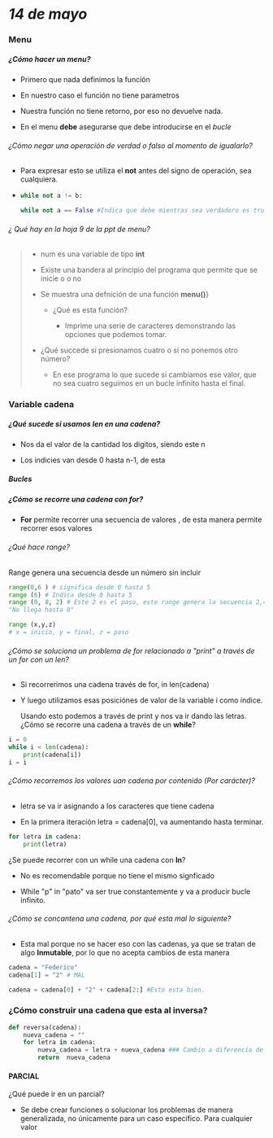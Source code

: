 # *14  de mayo*

### Menu

##### ¿Cómo hacer un menu?

- Primero que nada definimos la función

- En nuestro caso el función no tiene parametros

- Nuestra función no tiene  retorno, por eso no devuelve nada.

- En el menu **debe** asegurarse que debe introducirse en el *bucle*

###### ¿Cómo negar una operación de verdad o falso al momento de igualarlo?

- Para expresar esto  se utiliza el **not** antes del signo de operación, sea cualquiera.

- ```python
  while not a != b:
  
  while not a == False #Indica que debe mientras sea verdadero es true
  ```

###### ¿ Qué hay en  la hoja 9 de la ppt de menu?

> - num es una variable de tipo **int**
> 
> - Existe una bandera al principio del programa que permite que se inicie o o no
> 
> - Se muestra una defnición de una función **menu()**}
>   
>   - ¿Qué es esta función?
>     
>     - Imprime una serie de caracteres  demonstrando las opciones que podemos tomar.
> 
> - ¿Qué succede si presionamos cuatro o si no ponemos otro número?
>   
>   - En ese programa lo que sucede si cambiamos ese valor, que no sea cuatro seguimos en un bucle infinito hasta el final.

### Variable cadena

##### ¿Qué sucede si usamos len en una cadena?

- Nos da el valor de la cantidad los digitos, siendo este n

- Los indicies van desde 0 hasta n-1,  de esta  

##### Bucles

##### ¿Cómo se recorre una cadena con for?

- **For** permite recorrer una secuencia de valores , de esta manera permite recorrer esos valores
  
  

###### ¿Qué hace range?

Range genera una secuencia desde un número sin incluir 

```python
range(0,6 ) # significa desde 0 hasta 5
range (6) # Indica desde 0 hasta 5
range (0, 8, 2) # Este 2 es el paso, este range genera la secuencia 2,4,6.
"No llega hasta 8"

range (x,y,z)
# x = inicio, y = final, z = paso 
```

###### ¿Cómo se soluciona un problema de for relacionado a "print" a través de un for con un len?

- Si  recorrerimos una cadena través de for, in len(cadena)

- Y luego utilizamos esas posiciónes de valor de la variable i como índice.
  
  Usando esto podemos a través de print  y nos va ir dando las letras.¿Cómo se recorre una cadena a través de un **while**?

```python
i = 0
while i < len(cadena):
    print(cadena[i])
i = i 
```

###### ¿Cómo recorremos los valores  uan cadena por contenido (Por carácter)?

- letra se va ir asignando a los caracteres que tiene cadena 

- En la primera iteración  letra  = cadena[0], va aumentando hasta terminar.

```python
for letra in cadena:
    print(letra)
```

¿Se puede recorrer con un while una cadena con **In**?

- No es recomendable porque no tiene el mismo signficado

- While "p" in "pato" va ser true constantemente y va a producir bucle infinito.

###### ¿Cómo se concantena una  cadena,  por qué esta mal lo siguiente?

- Esta mal porque no se hacer eso con las cadenas, ya que se tratan de algo **Inmutable**, por lo que no acepta cambios  de esta manera

```python
cadena = "Federico"
cadena[1] = "2" # MAL

```

```python
cadena = cadena[0] + "2" + cadena[2:] #Esto esta bien.
```

### ¿Cómo construir una cadena que esta al inversa?

```python
def reversa(cadena):
    nueva_cadena = ""
    for letra in cadena:
        nueva_cadena = letra + nueva_cadena ### Cambio a diferencia de mi programa  realiza la concatenación en el orden al reves
        return  nueva_cadena
```

#### PARCIAL

¿Qué puede ir en un parcial?

- Se debe crear funciones o solucionar los problemas de manera generalizada, no únicamente para un caso especifico. Para cualquier valor
